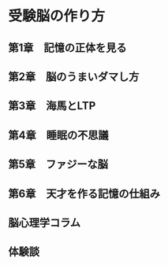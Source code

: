 # 受験脳の作り方
## 第1章　記憶の正体を見る
## 第2章　脳のうまいダマし方
## 第3章　海馬とLTP
## 第4章　睡眠の不思議
## 第5章　ファジーな脳
## 第6章　天才を作る記憶の仕組み
## 脳心理学コラム
## 体験談
